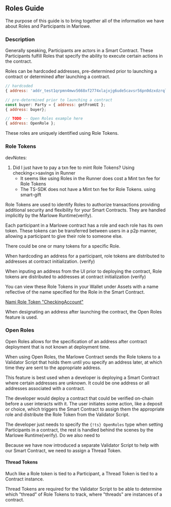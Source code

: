 ## Roles Guide

The purpose of this guide is to bring together all of the information we have about Roles and Participants in Marlowe.

### Description

Generally speaking, Participants are actors in a Smart Contract. These Participants fulfill Roles that specify the ability to execute certain actions in the contract.

Roles can be hardcoded addresses, pre-determined prior to launching a contract or determined after launching a contract.

```js
// hardcoded
{ address: 'addr_test1qrpmn4mwv5668xf2774xlajxjg6ude5cavsr56pn0dzxdzrql5hfz3tpzvdhkdsuc8p8q0xtztpr58emf9jlgf99xdmq7pkl99'};

// pre-determined prior to launching a contract
const buyer: Party = { address: getFromUI };
{ address: buyer};

// TODO -- Open Roles example here
{ address: OpenRole };
```

These roles are uniquely identified using Role Tokens.

### Role Tokens

devNotes:
1. Did I just have to pay a txn fee to mint Role Tokens? Using checking<>savings in Runner
    - It seems like using Roles in the Runner does cost a Mint txn fee for Role Tokens
    - The TS-SDK does not have a Mint txn fee for Role Tokens. using smart-gift

Role Tokens are used to identify Roles to authorize transactions providing additional security and flexibility for your Smart Contracts. They are handled implicitly by the Marlowe Runtime(verify).


Each participant in a Marlowe contract has a role and each role has its own token. These tokens can be transferred between users in a p2p manner, allowing a participant to give their role to someone else.

There could be one or many tokens for a specific Role.

When hardcoding an address for a participant, role tokens are distributed to addresses at contract initialization. (verify)

When inputing an address from the UI prior to deploying the contract, Role tokens are distributed to addresses at contract initialization (verify)

You can view these Role Tokens in your Wallet under Assets with a name reflective of the name specified for the Role in the Smart Contract.

[Nami Role Token "CheckingAccount"](nami-role-token.png)

When designating an address after launching the contract, the Open Roles feature is used. 

### Open Roles

Open Roles allows for the specification of an address after contract deployment that is not known at deployment time.

When using Open Roles, the Marlowe Contract sends the Role tokens to a Validator Script that holds them until you specify an address later, at which time they are sent to the appropriate address.

This feature is best used when a developer is deploying a Smart Contract where certain addresses are unknown. It could be one address or all addresses associated with a contract.

The developer would deploy a contract that could be verified on-chain before a user interacts with it. The user initiates some action, like a deposit or choice, which triggers the Smart Contract to assign them the appropriate role and distribute the Role Token from the Validator Script.

The developer just needs to specify the `{!ts} OpenRoles` type when setting Participants in a contract, the rest is handled behind the scenes by the Marlowe Runtime(verify). Do we also need to 

Because we have now introduced a separate Validator Script to help with our Smart Contract, we need to assign a Thread Token.

#### Thread Tokens

Much like a Role token is tied to a Participant, a Thread Token is tied to a Contract instance.

Thread Tokens are required for the Validator Script to be able to determine which "thread" of Role Tokens to track, where "threads" are instances of a contract.

